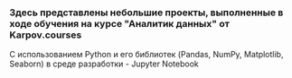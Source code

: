 ### Здесь представлены небольшие проекты, выполненные в ходе обучения на курсе "Аналитик данных" от Karpov.courses
С использованием Python и его библиотек (Pandas, NumPy, Matplotlib, Seaborn) в среде разработки - Jupyter Notebook
